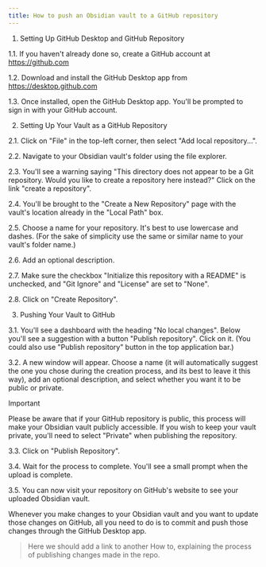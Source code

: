 ```yaml
---
title: How to push an Obsidian vault to a GitHub repository
---
```


1. Setting Up GitHub Desktop and GitHub Repository

1.1. If you haven't already done so, create a GitHub account at https://github.com

1.2. Download and install the GitHub Desktop app from https://desktop.github.com

1.3. Once installed, open the GitHub Desktop app. You'll be prompted to sign in with your GitHub account.

2. Setting Up Your Vault as a GitHub Repository

2.1. Click on "File" in the top-left corner, then select "Add local repository...".

2.2. Navigate to your Obsidian vault's folder using the file explorer.

2.3. You'll see a warning saying "This directory does not appear to be a Git repository. Would you like to create a repository here instead?" Click on the link "create a repository".

2.4. You'll be brought to the "Create a New Repository" page with the vault's location already in the "Local Path" box.

2.5. Choose a name for your repository. It's best to use lowercase and dashes. (For the sake of simplicity use the same or similar name to your vault's folder name.)

2.6. Add an optional description.

2.7. Make sure the checkbox "Initialize this repository with a README" is unchecked, and "Git Ignore" and "License" are set to "None".

2.8. Click on "Create Repository".

3. Pushing Your Vault to GitHub

3.1. You'll see a dashboard with the heading "No local changes". Below you'll see a suggestion with a button "Publish repository". Click on it. (You could also use "Publish repository" button in the top application bar.) 

3.2. A new window will appear. Choose a name (it will automatically suggest the one you chose during the creation process, and its best to leave it this way), add an optional description, and select whether you want it to be public or private.

> [!Important]
> Please be aware that if your GitHub repository is public, this process will make your Obsidian vault publicly accessible. If you wish to keep your vault private, you'll need to select "Private" when publishing the repository.

3.3. Click on "Publish Repository".

3.4. Wait for the process to complete. You'll see a small prompt when the upload is complete.

3.5. You can now visit your repository on GitHub's website to see your uploaded Obsidian vault.

Whenever you make changes to your Obsidian vault and you want to update those changes on GitHub, all you need to do is to commit and push those changes through the GitHub Desktop app.

> Here we should add a link to another How to, explaining the process of publishing changes made in the repo.





